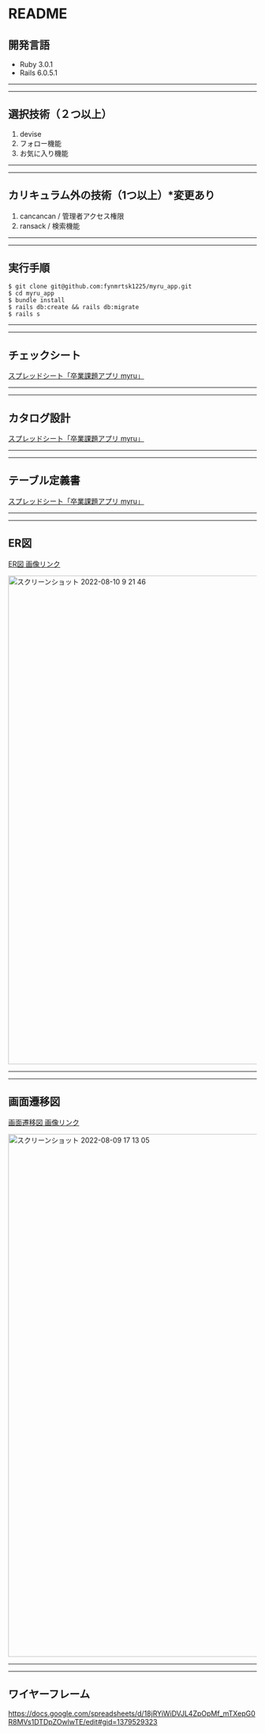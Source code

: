 # README

## 開発言語

- Ruby 3.0.1  
- Rails 6.0.5.1

---
---
## 選択技術（２つ以上）

1. devise  
1. フォロー機能  
1. お気に入り機能

---
---
## カリキュラム外の技術（1つ以上）*変更あり

1. cancancan / 管理者アクセス権限  
1. ransack / 検索機能  

---
---
## 実行手順

```
$ git clone git@github.com:fynmrtsk1225/myru_app.git
$ cd myru_app
$ bundle install
$ rails db:create && rails db:migrate
$ rails s
```

---
---
## チェックシート

[スプレッドシート「卒業課題アプリ myru」](https://docs.google.com/spreadsheets/d/18jRYiWiDVJL4ZpOpMf_mTXepG0R8MVs1DTDpZOwlwTE/edit#gid=1280746505)

---
---
## カタログ設計

[スプレッドシート「卒業課題アプリ myru」](https://docs.google.com/spreadsheets/d/18jRYiWiDVJL4ZpOpMf_mTXepG0R8MVs1DTDpZOwlwTE/edit#gid=1143436452)

---
---
## テーブル定義書

[スプレッドシート「卒業課題アプリ myru」](https://docs.google.com/spreadsheets/d/18jRYiWiDVJL4ZpOpMf_mTXepG0R8MVs1DTDpZOwlwTE/edit#gid=1909082243)

---
---
## ER図

[ER図 画像リンク](https://user-images.githubusercontent.com/104858118/183783862-5f0fe803-da17-4c48-a844-9a0f1f25f955.png)

<img width="989" alt="スクリーンショット 2022-08-10 9 21 46" src="https://user-images.githubusercontent.com/104858118/183783862-5f0fe803-da17-4c48-a844-9a0f1f25f955.png">

---
---
## 画面遷移図

[画面遷移図 画像リンク](https://user-images.githubusercontent.com/104858118/183601928-81b3b1df-e4b5-4210-9887-3dcb63d8e6ad.png)

<img width="1058" alt="スクリーンショット 2022-08-09 17 13 05" src="https://user-images.githubusercontent.com/104858118/183644131-35867f9a-07d5-404f-8afd-36b3ddb820f7.png">

---
---
## ワイヤーフレーム

https://docs.google.com/spreadsheets/d/18jRYiWiDVJL4ZpOpMf_mTXepG0R8MVs1DTDpZOwlwTE/edit#gid=1379529323